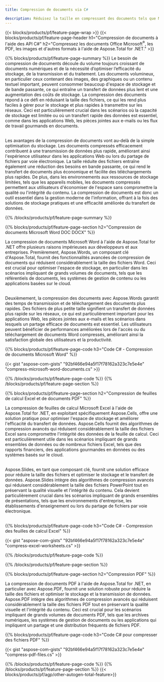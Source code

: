 ```yaml
---
title: Compression de documents via C#

description: Réduisez la taille en compressant des documents tels que Microsoft Word, Excel, PowerPoint, PDF et images via votre application C#. Testez le résultat de la compression en ligne.
---
```


{{< blocks/products/pf/feature-page-wrap >}}
{{< blocks/products/pf/feature-page-header h1="Compression de documents à l'aide des API C#" h2="Compressez les documents Office Microsoft<sup>&reg;</sup>, les PDF, les images et d'autres formats à l'aide de Aspose.Total for .NET." >}}

{{% blocks/products/pf/feature-page-summary %}}
Le besoin de compression de documents découle du volume toujours croissant de documents numériques et de la nécessité d’optimiser l’efficacité du stockage, de la transmission et du traitement. Les documents volumineux, en particulier ceux contenant des images, des graphiques ou un contenu textuel important, peuvent consommer beaucoup d'espace de stockage et de bande passante, ce qui entraîne un transfert de données plus lent et une augmentation des coûts de stockage. La compression des documents répond à ce défi en réduisant la taille des fichiers, ce qui les rend plus faciles à gérer pour le stockage et plus rapides à transmettre sur les réseaux. Ceci est particulièrement crucial dans les scénarios où la capacité de stockage est limitée ou où un transfert rapide des données est essentiel, comme dans les applications Web, les pièces jointes aux e-mails ou les flux de travail gourmands en documents.
<br /> <br />

Les avantages de la compression de documents vont au-delà de la simple optimisation du stockage. Les documents compressés efficacement contribuent à une transmission de données plus rapide, améliorant ainsi l'expérience utilisateur dans les applications Web ou lors du partage de fichiers par voie électronique. La taille réduite des fichiers entraîne également une réduction des besoins en bande passante, ce qui rend le transfert de documents plus économique et facilite des téléchargements plus rapides. De plus, dans les environnements aux ressources de stockage limitées, tels que les appareils mobiles, les documents compressés permettent aux utilisateurs d'économiser de l'espace sans compromettre la qualité ou l'intégrité du contenu. La compression de documents est donc un outil essentiel dans la gestion moderne de l'information, offrant à la fois des solutions de stockage pratiques et une efficacité améliorée du transfert de données.

{{% /blocks/products/pf/feature-page-summary  %}}

{{% blocks/products/pf/feature-page-section  h2="Compression de documents Microsoft Word DOC DOCX" %}}

La compression de documents Microsoft Word à l'aide de Aspose.Total for .NET offre plusieurs raisons impérieuses aux développeurs et aux entreprises. Premièrement, Aspose.Words, un composant clé d'Aspose.Total, fournit des fonctionnalités avancées de compression de documents qui réduisent considérablement la taille des fichiers Word. Ceci est crucial pour optimiser l'espace de stockage, en particulier dans les scénarios impliquant de grands volumes de documents, tels que les référentiels de documents, les systèmes de gestion de contenu ou les applications basées sur le cloud.<br /><br />

Deuxièmement, la compression des documents avec Aspose.Words garantit des temps de transmission et de téléchargement des documents plus rapides. Des fichiers de plus petite taille signifient un transfert de données plus rapide sur les réseaux, ce qui est particulièrement important pour les applications Web, les pièces jointes aux e-mails et les scénarios dans lesquels un partage efficace de documents est essentiel. Les utilisateurs peuvent bénéficier de performances améliorées lors de l'accès ou du téléchargement de documents Word compressés, améliorant ainsi la satisfaction globale des utilisateurs et la productivité.

{{% blocks/products/pf/feature-page-code h3="Code C# - Compression de documents Microsoft Word" %}}

{{< gist "aspose-com-gists" "92bf466e94a5f17f78162a323c7e5e4e" "compress-microsoft-word-documents.cs" >}}

{{% /blocks/products/pf/feature-page-code  %}}
{{% /blocks/products/pf/feature-page-section %}}

{{% blocks/products/pf/feature-page-section  h2="Compression de feuilles de calcul Excel et de documents PDF" %}}

La compression de feuilles de calcul Microsoft Excel à l'aide de Aspose.Total for .NET, en exploitant spécifiquement Aspose.Cells, offre une solution pratique pour optimiser l'espace de stockage et améliorer l'efficacité du transfert de données. Aspose.Cells fournit des algorithmes de compression avancés qui réduisent considérablement la taille des fichiers Excel sans compromettre l'intégrité des données de la feuille de calcul. Ceci est particulièrement utile dans les scénarios impliquant de grands ensembles de données ou de nombreux fichiers Excel, tels que des rapports financiers, des applications gourmandes en données ou des systèmes basés sur le cloud.<br /><br />

Aspose.Slides, en tant que composant clé, fournit une solution efficace pour réduire la taille des fichiers et optimiser le stockage et le transfert de données. Aspose.Slides intègre des algorithmes de compression avancés qui réduisent considérablement la taille des fichiers PowerPoint tout en préservant la qualité visuelle et l'intégrité du contenu. Cela devient particulièrement crucial dans les scénarios impliquant de grands ensembles de présentations, tels que les environnements d'entreprise, les établissements d'enseignement ou lors du partage de fichiers par voie électronique.<br /><br />

{{% blocks/products/pf/feature-page-code h3="Code C# - Compression des feuilles de calcul Excel" %}}

{{< gist "aspose-com-gists" "92bf466e94a5f17f78162a323c7e5e4e" "compress-excel-worksheets.cs" >}}

{{% /blocks/products/pf/feature-page-code  %}}

{{% /blocks/products/pf/feature-page-section %}}

{{% blocks/products/pf/feature-page-section  h2="Compression PDF" %}}

La compression de documents PDF à l'aide de Aspose.Total for .NET, en particulier avec Aspose.PDF, fournit une solution robuste pour réduire la taille des fichiers et optimiser le stockage et la transmission de données. Aspose.PDF intègre des algorithmes de compression avancés qui réduisent considérablement la taille des fichiers PDF tout en préservant la qualité visuelle et l'intégrité du contenu. Ceci est crucial pour les scénarios impliquant de grands volumes de documents PDF, tels que les archives numériques, les systèmes de gestion de documents ou les applications qui impliquent un partage et une distribution fréquents de fichiers PDF. 

{{% blocks/products/pf/feature-page-code h3="Code C# pour compresser des fichiers PDF" %}}

{{< gist "aspose-com-gists" "92bf466e94a5f17f78162a323c7e5e4e" "compress-pdf-files.cs" >}}

{{% /blocks/products/pf/feature-page-code  %}}
{{% /blocks/products/pf/feature-page-section %}}
{{< blocks/products/pf/agp/other-autogen-total-feature>}}